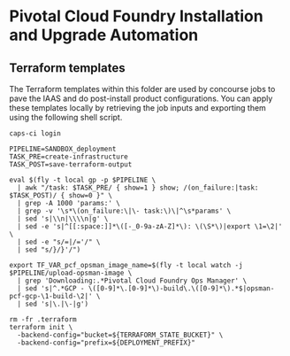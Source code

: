 # Pivotal Cloud Foundry Installation and Upgrade Automation

## Terraform templates

The Terraform templates within this folder are used by concourse jobs to pave the IAAS and do post-install product configurations. You can apply these templates locally by retrieving the job inputs and exporting them using the following shell script.

```
caps-ci login

PIPELINE=SANDBOX_deployment
TASK_PRE=create-infrastructure
TASK_POST=save-terraform-output

eval $(fly -t local gp -p $PIPELINE \
  | awk "/task: $TASK_PRE/ { show=1 } show; /(on_failure:|task: $TASK_POST)/ { show=0 }" \
  | grep -A 1000 'params:' \
  | grep -v '\s*\(on_failure:\|\- task:\)\|^\s*params' \
  | sed 's|\\n|\\\\n|g' \
  | sed -e 's|^[[:space:]]*\([-_0-9a-zA-Z]*\): \(\S*\)|export \1=\2|' \
  | sed -e "s/=|/='/" \
  | sed "s/}/}'/")

export TF_VAR_pcf_opsman_image_name=$(fly -t local watch -j $PIPELINE/upload-opsman-image \
  | grep 'Downloading:.*Pivotal Cloud Foundry Ops Manager' \
  | sed 's|^.*GCP - \([0-9]*\.[0-9]*\)-build\.\([0-9]*\).*$|opsman-pcf-gcp-\1-build-\2|' \
  | sed 's|\.|\-|g')

rm -fr .terraform
terraform init \
  -backend-config="bucket=${TERRAFORM_STATE_BUCKET}" \
  -backend-config="prefix=${DEPLOYMENT_PREFIX}"
```
